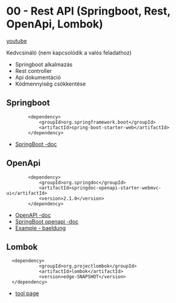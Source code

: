 # 00 - Rest API (Springboot, Rest, OpenApi, Lombok)
[youtube](https://youtu.be/82JK4TvSa9s)

Kedvcsináló (nem kapcsolódik a valós feladathoz)
* Springboot alkalmazás 
* Rest controller 
* Api dokumentáció
* Kódmennyiség csökkentése

## Springboot
```
        <dependency>
            <groupId>org.springframework.boot</groupId>
            <artifactId>spring-boot-starter-web</artifactId>
        </dependency>
```
* [SpringBoot -doc ]([https://docs.spring.io/spring-data/jpa/docs/current/reference/html](https://spring.io/projects/spring-boot))

  
## OpenApi
```
        <dependency>
            <groupId>org.springdoc</groupId>
            <artifactId>springdoc-openapi-starter-webmvc-ui</artifactId>
            <version>2.1.0</version>
        </dependency>
```
* [OpenAPI -doc](https://www.openapis.org/)
* [SpringBoot openapi -doc](https://springdoc.org/)
* [Example - baeldung](https://www.baeldung.com/spring-rest-openapi-documentation)

## Lombok
```
  <dependency>
            <groupId>org.projectlombok</groupId>
            <artifactId>lombok</artifactId>
            <version>edge-SNAPSHOT</version>
  </dependency>
```
* [tool page](https://projectlombok.org/)


      
